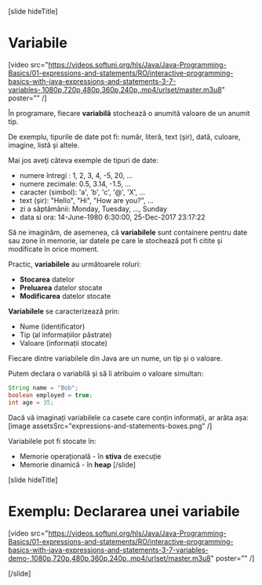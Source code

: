 [slide hideTitle]
# Variabile

[video src="https://videos.softuni.org/hls/Java/Java-Programming-Basics/01-expressions-and-statements/RO/interactive-programming-basics-with-java-expressions-and-statements-3-7-variables-,1080p,720p,480p,360p,240p,.mp4/urlset/master.m3u8" poster="" /]

În programare, fiecare **variabilă** stochează o anumită valoare de un anumit tip. 

De exemplu, tipurile de date pot fi: număr, literă, text (șir), dată, culoare, imagine, listă și altele. 

Mai jos aveţi câteva exemple de tipuri de date:
* numere întregi : 1, 2, 3, 4, -5, 20, …
* numere zecimale: 0.5, 3.14, -1.5, …
* caracter (simbol): 'a', 'b', 'c', '@', 'X', …
* text (șir): "Hello", "Hi", "How are you?", …
* zi a săptămânii: Monday, Tuesday, …, Sunday
* data si ora: 14-June-1980 6:30:00, 25-Dec-2017 23:17:22

Să ne imaginăm, de asemenea, că **variabilele** sunt containere pentru date sau zone în memorie, iar datele pe care le stochează pot fi citite și modificate în orice moment.

Practic, **variabilele** au următoarele roluri:
   * **Stocarea** datelor
   * **Preluarea** datelor stocate
   * **Modificarea** datelor stocate
  
**Variabilele** se caracterizează prin:
   * Nume (identificator)
   * Tip (al informațiilor păstrate)
   * Valoare (informații stocate)

Fiecare dintre variabilele din Java are un nume, un tip și o valoare.

Putem declara o variabilă și să îi atribuim o valoare simultan:
```java
String name = "Bob";
boolean employed = true;
int age = 35;
```
Dacă vă imaginați variabilele ca casete care conțin informații, ar arăta așa:
[image assetsSrc="expressions-and-statements-boxes.png" /]

Variabilele pot fi stocate în:
   * Memorie operațională - în **stiva** de execuție
   * Memorie dinamică - în **heap**
[/slide]

[slide hideTitle]

# Exemplu: Declararea unei variabile

[video src="https://videos.softuni.org/hls/Java/Java-Programming-Basics/01-expressions-and-statements/RO/interactive-programming-basics-with-java-expressions-and-statements-3-7-variables-demo-,1080p,720p,480p,360p,240p,.mp4/urlset/master.m3u8" poster="" /]

[/slide]

